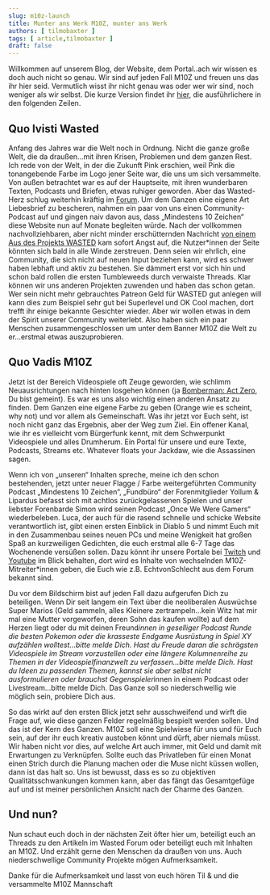 ```yaml
---
slug: m10z-launch
title: Munter ans Werk M10Z, munter ans Werk
authors: [ tilmobaxter ]
tags: [ article,tilmobaxter ]
draft: false
---
```


Willkommen auf unserem Blog, der Website, dem Portal..ach wir wissen es doch auch nicht so genau. Wir sind auf jeden Fall M10Z und freuen uns das ihr
hier seid. Vermutlich wisst ihr nicht genau was oder wer wir sind, noch weniger als wir selbst. Die kurze Version findet
ihr [hier](https://m10z.de/content/hello), die ausführlichere
in den folgenden Zeilen.

<!--truncate-->

## Quo Ivisti Wasted

Anfang des Jahres war die Welt noch in Ordnung. Nicht die ganze große Welt, die da draußen…mit ihren Krisen, Problemen und dem ganzen Rest.
Ich rede von der Welt, in der die Zukunft Pink erschien, weil Pink die tonangebende Farbe im Logo jener Seite war, die uns um sich versammelte.
Von außen betrachtet war es auf der Hauptseite, mit ihren wunderbaren Texten, Podcasts und Briefen, etwas ruhiger geworden. Aber das Wasted-Herz
schlug weiterhin kräftig im [Forum](https://community.wasted.de).
Um dem Ganzen eine eigene Art Liebesbrief zu bescheren, nahmen ein paar von uns einen Community-Podcast auf und gingen naiv davon aus, dass
„Mindestens 10 Zeichen“ diese Website nun auf Monate begleiten würde. Nach der vollkommen nachvollziehbaren, aber nicht minder erschütternden
Nachricht [von einem Aus des Projekts WASTED](https://community.wasted.de/t/goodbye-wasted/2220) kam sofort Angst auf, die Nutzer*innen der Seite
könnten sich bald in alle Winde zerstreuen.
Denn seien wir ehrlich, eine Community, die sich nicht auf neuen Input beziehen kann, wird es schwer haben lebhaft und aktiv zu bestehen. Sie dämmert
erst vor sich hin und schon bald rollen die ersten Tumbleweeds durch verwaiste Threads. Klar können wir uns anderen Projekten zuwenden und haben das
schon getan. Wer sein nicht mehr gebrauchtes Patreon Geld für WASTED gut anlegen will kann dies zum Beispiel sehr gut bei Superlevel und OK Cool
machen, dort trefft ihr einige bekannte Gesichter wieder. Aber wir wollen etwas in dem der Spirit unserer Community weiterlebt. Also haben sich ein
paar Menschen zusammengeschlossen um unter dem Banner M10Z die Welt zu er...erstmal etwas auszuprobieren.

## Quo Vadis M10Z

Jetzt ist der Bereich Videospiele oft Zeuge geworden, wie schlimm Neuausrichtungen nach hinten losgehen können (ja [Bomberman: Act Zero](https://en.wikipedia.org/wiki/Bomberman:_Act_Zero), Du bist
gemeint). Es war es uns also wichtig einen anderen Ansatz zu finden. Dem Ganzen eine eigene Farbe zu geben (Orange wie es scheint, why not) und vor
allem als Gemeinschaft. Was ihr jetzt vor Euch seht, ist noch nicht ganz das Ergebnis, aber der Weg zum Ziel. Ein offener Kanal, wie ihr es vielleicht
vom Bürgerfunk kennt, mit dem Schwerpunkt Videospiele und alles Drumherum. Ein Portal für unsere und eure Texte, Podcasts, Streams etc. Whatever
floats your Jackdaw, wie die Assassinen sagen.

Wenn ich von „unseren“ Inhalten spreche, meine ich den schon bestehenden, jetzt unter neuer Flagge / Farbe weitergeführten Community Podcast
„Mindestens 10 Zeichen“, „Fundbüro“ der Forenmitglieder Yollum & Lipardus befasst sich mit achtlos zurückgelassenen Spielen und unser liebster
Forenbarde Simon wird seinen Podcast „Once We Were Gamers“ wiederbeleben. Luca, der auch für die rasend schnelle und schicke Website verantwortlich
ist, gibt einen ersten Einblick in Diablo 5 und nimmt Euch mit in den Zusammenbau seines neuen PCs und meine Wenigkeit hat großen Spaß an kurzweiligen
Gedichten, die euch erstmal alle 6-7 Tage das Wochenende versüßen sollen. Dazu könnt ihr unsere Portale bei [Twitch](https://www.twitch.tv/m10z_tv) und [Youtube](https://www.youtube.com/channel/UC9urZCkQ5yaj6k9QONOQzDA) im Blick behalten, dort
wird es Inhalte von wechselnden M10Z-Mitreiter*innen geben, die Euch wie z.B. EchtvonSchlecht aus dem Forum bekannt sind.

Du vor dem Bildschirm bist auf jeden Fall dazu aufgerufen Dich zu beteiligen. Wenn Dir seit langem ein Text über die neoliberalen Auswüchse Super
Marios (Geld sammeln, alles Kleinere zertrampeln...kein Witz hat mir mal eine Mutter vorgeworfen, deren Sohn das kaufen wollte) auf dem Herzen liegt
oder du mit deinen Freund*innen in geselliger Podcast Runde die besten Pokemon oder die krasseste Endgame Ausrüstung in Spiel XY aufzählen
wolltest...bitte melde Dich.
Hast du Freude daran die schrägsten Videospiele im Stream vorzustellen oder eine längere Kolumnenreihe zu Themen in der Videospielfinanzwelt zu
verfassen…bitte melde Dich.
Hast du Ideen zu passenden Themen, kannst sie aber selbst nicht ausformulieren oder brauchst Gegenspieler*innen in einem Podcast oder
Livestream...bitte melde Dich.
Das Ganze soll so niederschwellig wie möglich sein, probiere Dich aus.

So das wirkt auf den ersten Blick jetzt sehr ausschweifend und wirft die Frage auf, wie diese ganzen Felder regelmäßig bespielt werden sollen. Und das
ist der Kern des Ganzen. M10Z soll eine Spielwiese für uns und für Euch sein, auf der ihr euch kreativ austoben könnt und dürft, aber niemals müsst.
Wir haben nicht vor dies, auf welche Art auch immer, mit Geld und damit mit Erwartungen zu Verknüpfen. Sollte euch das Privatleben für einen Monat
einen Strich durch die Planung machen oder die Muse nicht küssen wollen, dann ist das halt so.
Uns ist bewusst, dass es so zu objektiven Qualitätsschwankungen kommen kann, aber das fängt das Gesamtgefüge auf und ist meiner persönlichen Ansicht
nach der Charme des Ganzen.

## Und nun?

Nun schaut euch doch in der nächsten Zeit öfter hier um, beteiligt euch an Threads zu den Artikeln im Wasted Forum oder beteiligt euch mit Inhalten an
M10Z.
Und erzählt gerne den Menschen da draußen von uns.
Auch niederschwellige Community Projekte mögen Aufmerksamkeit.

Danke für die Aufmerksamkeit und lasst von euch hören
Til & und die versammelte M10Z Mannschaft
